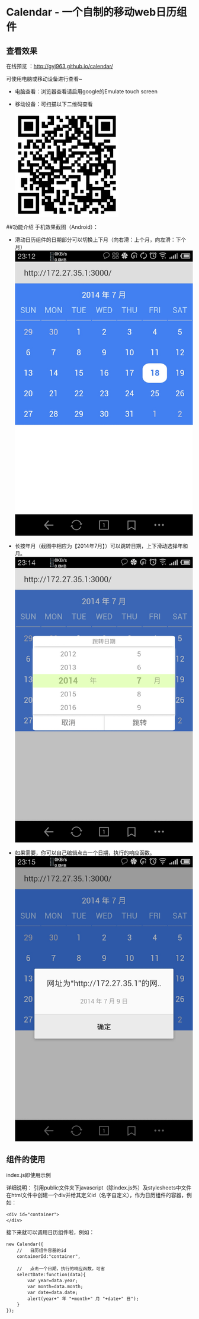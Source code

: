 Calendar - 一个自制的移动web日历组件
==============================
##  查看效果
在线预览 ：http://gyj963.github.io/calendar/


可使用电脑或移动设备进行查看~

*	电脑查看：浏览器查看请启用google的Emulate touch screen
*	移动设备：可扫描以下二维码查看


	![calendar](screenshot/calendar-tdc.png)

##功能介绍
手机效果截图（Android）：

*	滑动日历组件的日期部分可以切换上下月（向右滑：上个月，向左滑：下个月）
![calendar](screenshot/1.jpg)


*	长按年月（截图中相应为【2014年7月】）可以跳转日期，上下滑动选择年和月。
![calendar](screenshot/2.jpg)

*	如果需要，你可以自己编辑点击一个日期，执行的响应函数。
![calendar](screenshot/3.jpg)






##  组件的使用
index.js即使用示例

详细说明：
引用public文件夹下javascript（除index.js外）及stylesheets中文件
在html文件中创建一个div并给其定义id（名字自定义），作为日历组件的容器，例如：
```{bash}
<div id="container">
</div>
```


接下来就可以调用日历组件啦，例如：
```{bash}
new Calendar({
	//   日历组件容器的id	
	containerId:"container", 

	//   点击一个日期，执行的响应函数，可省
	selectDate:function(data){
		var year=data.year;
		var month=data.month;
		var date=data.date;
		alert(year+" 年 "+month+" 月 "+date+" 日");
	}
});
```





